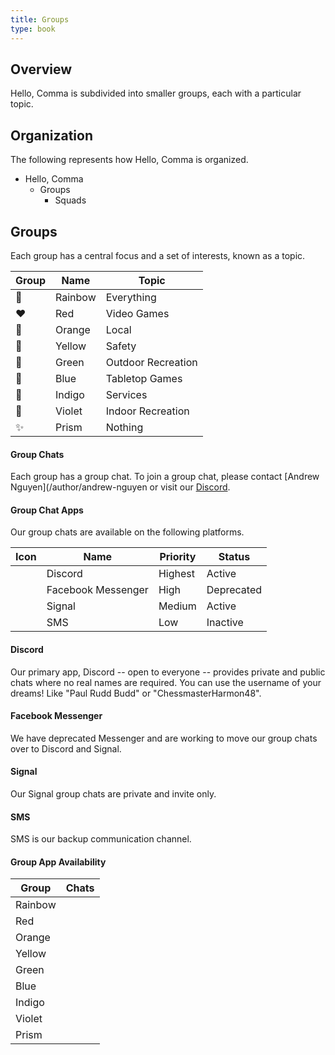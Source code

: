 ```yaml
---
title: Groups
type: book
---
```


## Overview

Hello, Comma is subdivided into smaller groups, each with a particular topic.

## Organization

The following represents how Hello, Comma is organized.

- Hello, Comma
  - Groups
    - Squads

## Groups

Each group has a central focus and a set of interests, known as a topic.

| Group | Name    | Topic              |
| ----- | ------- | ------------------ |
| 🌈    | Rainbow | Everything         |
| ❤️    | Red     | Video Games        |
| 🧡    | Orange  | Local              |
| 💛    | Yellow  | Safety             |
| 💚    | Green   | Outdoor Recreation |
| 💙    | Blue    | Tabletop Games     |
| 💜    | Indigo  | Services           |
| 💜    | Violet  | Indoor Recreation  |
| ✨    | Prism   | Nothing            |

#### Group Chats

Each group has a group chat. To join a group chat, please contact [Andrew Nguyen](/author/andrew-nguyen or visit our [Discord](/invite/discord).

#### Group Chat Apps

Our group chats are available on the following platforms.

| Icon                                      | Name               | Priority | Status     |
| ----------------------------------------- | ------------------ | -------- | ---------- |
| <i class="fab fa-discord"></i>            | Discord            | Highest  | Active     |
| <i class="fab fa-facebook-messenger"></i> | Facebook Messenger | High     | Deprecated |
| <i class="fas fa-signal"></i>             | Signal             | Medium   | Active     |
| <i class="fas fa-sms"></i>                | SMS                | Low      | Inactive   |

#### Discord

Our primary app, Discord -- open to everyone -- provides private and public chats where no real names are required. You can use the username of your dreams! Like "Paul Rudd Budd" or "ChessmasterHarmon48".

#### Facebook Messenger

We have deprecated Messenger and are working to move our group chats over to Discord and Signal.

#### Signal

Our Signal group chats are private and invite only.

#### SMS

SMS is our backup communication channel.

#### Group App Availability

| Group   | Chats                                                                                                                              |
| ------- | ---------------------------------------------------------------------------------------------------------------------------------- |
| Rainbow | <i class="fab fa-discord"></i> <i class="fab fa-facebook-messenger"></i> <i class="fas fa-signal"></i>                             |
| Red     | <i class="fab fa-discord"></i>                                                                                                     |
| Orange  | <i class="fab fa-discord"></i>                                                                                                     |
| Yellow  | <i class="fab fa-discord"></i> <i class="fab fa-facebook-messenger"> </i> <i class="fas fa-signal"></i> <i class="fas fa-sms"></i> |
| Green   | <i class="fab fa-discord"></i>                                                                                                     |
| Blue    | <i class="fab fa-discord"></i> <i class="fab fa-facebook-messenger"></i>                                                           |
| Indigo  | <i class="fab fa-discord"></i>                                                                                                     |
| Violet  | <i class="fab fa-discord"></i>                                                                                                     |
| Prism   | <i class="fab fa-discord"></i>                                                                                                     |
